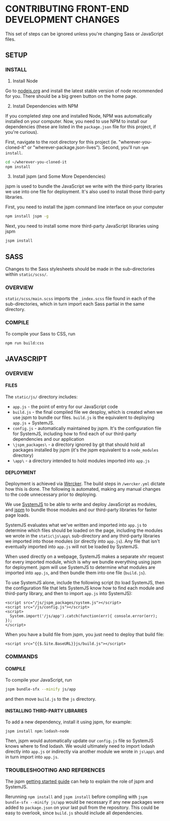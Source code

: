 # CONTRIBUTING FRONT-END DEVELOPMENT CHANGES

This set of steps can be ignored unless you're changing Sass or JavaScript files.

## SETUP

### INSTALL

1. Install Node

  Go to [nodejs.org](https://nodejs.org/en/) and install the latest stable version of node recommended for you. There should be a big green button on the home page.

2. Install Dependencies with NPM

  If you completed step one and installed Node, NPM was automatically installed on your computer. Now, you need to use NPM to install our dependencies (these are listed in the `package.json` file for this project, if you're curious).

  First, navigate to the root directory for this project (ie. "wherever-you-cloned-it" or "wherever-package.json-lives"). Second, you'll run `npm install`.

  ```sh
  cd ~/wherever-you-cloned-it
  npm install
  ```

3. Install jspm (and Some More Dependencies)

  jspm is used to bundle the JavaScript we write with the third-party libraries we use into one file for deployment. It's also used to install those third-party libraries.

  First, you need to install the jspm command line interface on your computer

  ```sh
  npm install jspm -g
  ```

  Next, you need to install some more third-party JavaScript libraries using jspm

  ```sh
  jspm install
  ```

## SASS

Changes to the Sass stylesheets should be made in the sub-directories within `static/scss/`.

### OVERVIEW

`static/scss/main.scss` imports the `_index.scss` file found in each of the sub-directories, which in turn import each Sass partial in the same directory.

### COMPILE

To compile your Sass to CSS, run

```sh
npm run build:css
```

## JAVASCRIPT

### OVERVIEW

#### FILES

The `static/js/` directory includes:

- `app.js` - the point of entry for our JavaScript code
- `build.js` - the final compiled file we desploy, which is created when we use jspm to bundle our files. `build.js` is the equivalent to deploying `app.js` + SystemJS.
- `config.js` - automatically maintained by jspm. It's the configuration file for SystemJS, including how to find each of our third-party dependencies and our application
- `\jspm_packages\` - a directory ignored by git that should hold all packages installed by jspm (it's the jspm equivalent to a `node_modules` directory)
- `\app\` - a directory intended to hold modules imported into `app.js`

#### DEPLOYMENT

Deployment is achieved via [Wercker](https://app.wercker.com/bppwrite/bppwrite.github.io). The build steps in `/wercker.yml` dictate how this is done. The following is automated, making any manual changes to the code unnecessary prior to deploying.

We use [SystemJS](https://github.com/systemjs/systemjs) to be able to write and deploy JavaScript as modules, and [jspm](http://jspm.io/) to bundle those modules and our third-party libraries for faster page loads.

SystemJS evaluates what we've written and imported into `app.js` to determine which files should be loaded on the page, including the modules we wrote in the `static\js\app\` sub-directory and any third-party libraries we imported into those modules (or directly into `app.js`). Any file that isn't eventually imported into `app.js` will not be loaded by SystemJS.

When used directly on a webpage, SystemJS makes a separate xhr request for every imported module, which is why we bundle everything using jspm for deployment. jspm will use SystemJS to determine what modules are imported into `app.js`, and then bundle them into one file (`build.js`).

To use SystemJS alone, include the following script (to load SystemJS, then the configuration file that lets SystemJS know how to find each module and third-party library, and then to import `app.js` into SystemJS):

```ssh
<script src="/js/jspm_packages/system.js"></script>
<script src="/js/config.js"></script>
<script>
  System.import('/js/app').catch(function(err){ console.error(err); });
</script>
```

When you have a build file from jspm, you just need to deploy that build file:

```ssh
<script src="{{$.Site.BaseURL}}js/build.js"></script>
```

### COMMANDS

#### COMPILE

To compile your JavaScript, run

```sh
jspm bundle-sfx --minify js/app
```

and then move `build.js` to the `js` directory.

#### INSTALLING THIRD-PARTY LIBRARIES

To add a new dependency, install it using jspm, for example:

```ssh
jspm install npm:lodash-node
```

Then, jspm would automatically update our `config.js` file so SystemJS knows where to find lodash. We would ultimately need to import lodash directly into `app.js` or indirectly via another module we wrote in `js\app\` and in turn import into `app.js`.

### TROUBLESHOOTING AND REFERENCES

The jspm [getting started guide](http://jspm.io/docs/getting-started.html) can help to explain the role of jspm and SystemJS.

Rerunning `npm install` and `jspm install` before compiling with `jspm bundle-sfx --minify js/app` would be necessary if any new packages were added to `package.json` on your last pull from the repository. This could be easy to overlook, since `build.js` should include all dependencies.
